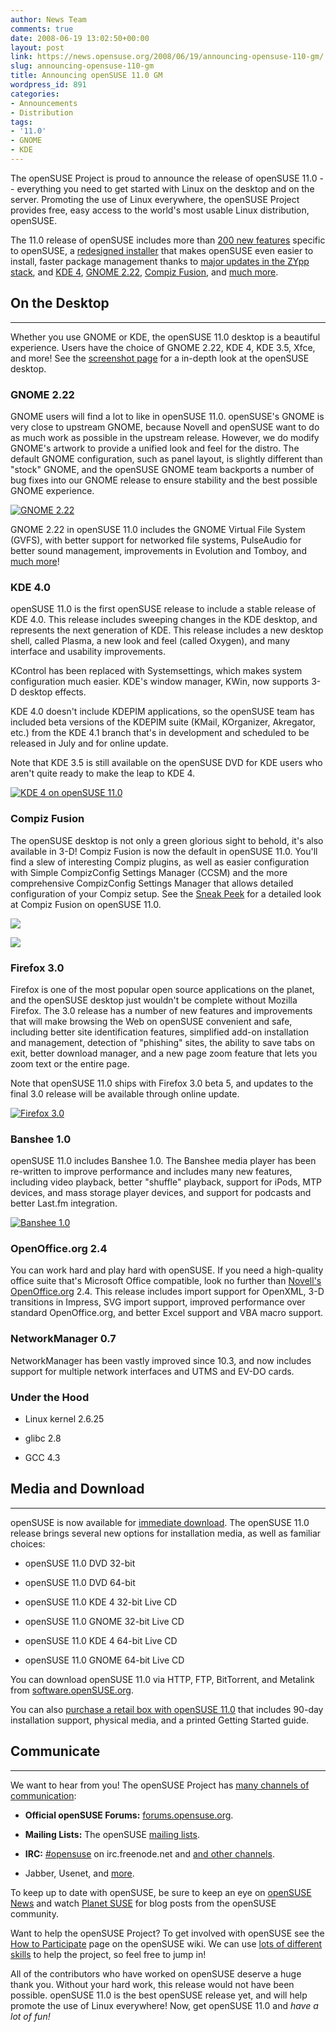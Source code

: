 ```yaml
---
author: News Team
comments: true
date: 2008-06-19 13:02:50+00:00
layout: post
link: https://news.opensuse.org/2008/06/19/announcing-opensuse-110-gm/
slug: announcing-opensuse-110-gm
title: Announcing openSUSE 11.0 GM
wordpress_id: 891
categories:
- Announcements
- Distribution
tags:
- '11.0'
- GNOME
- KDE
---
```


The openSUSE Project is proud to announce the release of openSUSE 11.0 -- everything you need to get started with Linux on the desktop and on the server. Promoting the use of Linux everywhere, the openSUSE Project provides free, easy access to the world's most usable Linux distribution, openSUSE.

The 11.0 release of openSUSE includes more than [200 new features](http://en.opensuse.org/Testing:Features_11.0) specific to openSUSE, a [redesigned installer](http://news.opensuse.org/2008/06/05/sneak-peeks-at-opensuse-110-new-installer-with-stephan-kulow/) that makes openSUSE even easier to install, faster package management thanks to [major updates in the ZYpp stack](http://news.opensuse.org/2008/06/06/sneak-peeks-at-opensuse-110-package-management-with-duncan-mac-vicar/), and [KDE 4](http://news.opensuse.org/2008/06/17/sneak-peeks-at-opensuse-110-kde-with-stephan-binner/), [GNOME 2.22](http://news.opensuse.org/2008/06/18/sneak-peeks-at-opensuse-110-talking-gnome-with-vincent-untz/), [Compiz Fusion](http://news.opensuse.org/2008/06/07/sneak-peeks-at-opensuse-110-compiz-with-dennis-kasprzyk/), and [much more](http://news.opensuse.org/2008/06/19/sneak-peeks-at-opensuse-110-a-plethora-of-improvements/).



## On the Desktop




* * *

Whether you use GNOME or KDE, the openSUSE 11.0 desktop is a beautiful experience. Users have the choice of GNOME 2.22, KDE 4, KDE 3.5, Xfce, and more! See the [screenshot page](http://en.opensuse.org/Screenshots/openSUSE_11.0) for a in-depth look at the openSUSE desktop.



### GNOME 2.22


GNOME users will find a lot to like in openSUSE 11.0. openSUSE's GNOME is very close to upstream GNOME, because Novell and openSUSE want to do as much work as possible in the upstream release. However, we do modify GNOME's artwork to provide a unified look and feel for the distro. The default GNOME configuration, such as panel layout, is slightly different than "stock" GNOME, and the openSUSE GNOME team backports a number of bug fixes into our GNOME release to ensure stability and the best possible GNOME experience.


[![GNOME 2.22](/wp-content/uploads/2008/06/800px-os110beta1-gnome0.png)](/wp-content/uploads/2008/06/800px-os110beta1-gnome0.png)


GNOME 2.22 in openSUSE 11.0 includes the GNOME Virtual File System (GVFS), with better support for networked file systems, PulseAudio for better sound management, improvements in Evolution and Tomboy, and [much more](http://news.opensuse.org/2008/06/18/sneak-peeks-at-opensuse-110-talking-gnome-with-vincent-untz/)!


### KDE 4.0


openSUSE 11.0 is the first openSUSE release to include a stable release of KDE 4.0. This release includes sweeping changes in the KDE desktop, and represents the next generation of KDE. This release includes a new desktop shell, called Plasma, a new look and feel (called Oxygen), and many interface and usability improvements.

KControl has been replaced with Systemsettings, which makes system configuration much easier. KDE's window manager, KWin, now supports 3-D desktop effects.

KDE 4.0 doesn't include KDEPIM applications, so the openSUSE team has included beta versions of the KDEPIM suite (KMail, KOrganizer, Akregator, etc.) from the KDE 4.1 branch that's in development and scheduled to be released in July and for online update.

Note that KDE 3.5 is still available on the openSUSE DVD for KDE users who aren't quite ready to make the leap to KDE 4.


[![KDE 4 on openSUSE 11.0](/wp-content/uploads/2008/06/desktop4.png)](/wp-content/uploads/2008/06/desktop4.png)





### Compiz Fusion


The openSUSE desktop is not only a green glorious sight to behold, it's also available in 3-D! Compiz Fusion is now the default in openSUSE 11.0. You'll find a slew of interesting Compiz plugins, as well as easier configuration with Simple CompizConfig Settings Manager (CCSM) and the more comprehensive CompizConfig Settings Manager that allows detailed configuration of your Compiz setup. See the [Sneak Peek](http://news.opensuse.org/2008/06/07/sneak-peeks-at-opensuse-110-compiz-with-dennis-kasprzyk/) for a detailed look at Compiz Fusion on openSUSE 11.0.


[](/wp-content/uploads/2008/06/simple-ccsm.jpeg)[](/wp-content/uploads/2008/06/cube-deform-sphere.jpeg)




![](/wp-content/uploads/2008/06/cube-deform-sphere.jpeg)




![](/wp-content/uploads/2008/06/simple-ccsm.jpeg)





### Firefox 3.0


Firefox is one of the most popular open source applications on the planet, and the openSUSE desktop just wouldn't be complete without Mozilla Firefox. The 3.0 release has a number of new features and improvements that will make browsing the Web on openSUSE convenient and safe, including better site identification features, simplified add-on installation and management, detection of "phishing" sites, the ability to save tabs on exit, better download manager, and a new page zoom feature that lets you zoom text or the entire page.

Note that openSUSE 11.0 ships with Firefox 3.0 beta 5, and updates to the final 3.0 release will be available through online update.


[![Firefox 3.0](/wp-content/uploads/2008/06/firefox.png)](/wp-content/uploads/2008/06/firefox.png)





### Banshee 1.0


openSUSE 11.0 includes Banshee 1.0. The Banshee media player has been re-written to improve performance and includes many new features, including video playback, better "shuffle" playback, support for iPods, MTP devices, and mass storage player devices, and support for podcasts and better Last.fm integration.



[![Banshee 1.0](/wp-content/uploads/2008/06/banshee-music.png)](/wp-content/uploads/2008/06/banshee-music.png)





### OpenOffice.org 2.4


You can work hard and play hard with openSUSE. If you need a high-quality office suite that's Microsoft Office compatible, look no further than [Novell's OpenOffice.org](http://go-oo.org/discover/) 2.4. This release includes import support for OpenXML, 3-D transitions in Impress, SVG import support, improved performance over standard OpenOffice.org, and better Excel support and VBA macro support.


### NetworkManager 0.7


NetworkManager has been vastly improved since 10.3, and now includes support for multiple network interfaces and UTMS and EV-DO cards.


### Under the Hood





	
  * Linux kernel 2.6.25

	
  * glibc 2.8

	
  * GCC 4.3




## Media and Download




* * *

openSUSE is now available for [immediate download](http://software.opensuse.org/). The openSUSE 11.0 release brings several new options for installation media, as well as familiar choices:



	
  * openSUSE 11.0 DVD 32-bit

	
  * openSUSE 11.0 DVD 64-bit

	
  * openSUSE 11.0 KDE 4 32-bit Live CD

	
  * openSUSE 11.0 GNOME 32-bit Live CD

	
  * openSUSE 11.0 KDE 4 64-bit Live CD

	
  * openSUSE 11.0 GNOME 64-bit Live CD


You can download openSUSE 11.0 via HTTP, FTP, BitTorrent, and Metalink from [software.openSUSE.org](http://software.openSUSE.org).

You can also [purchase a retail box with openSUSE 11.0](http://en.opensuse.org/Buy_openSUSE) that includes 90-day installation support, physical media, and a printed Getting Started guide.


## Communicate




* * *

We want to hear from you! The openSUSE Project has [many channels of communication](http://en.opensuse.org/Communicate):



	
  * **Official openSUSE Forums:** [forums.opensuse.org](http://forums.opensuse.org/).

	
  * **Mailing Lists:** The openSUSE [mailing lists](http://en.opensuse.org/Communicate/Mailinglists).

	
  * **IRC:** [#opensuse](irc://irc.freenode.net/opensuse) on irc.freenode.net and [and other channels](http://en.opensuse.org/Communicate/IRC).

	
  * Jabber, Usenet, and [more](http://en.opensuse.org/Communicate).


To keep up to date with openSUSE, be sure to keep an eye on [openSUSE News](http://news.opensuse.org/) and watch [Planet SUSE](http://www.planetsuse.org/) for blog posts from the openSUSE community.

Want to help the openSUSE Project? To get involved with openSUSE see the [How to Participate](http://en.opensuse.org/How_to_Participate) page on the openSUSE wiki. We can use [lots of different skills](http://en.opensuse.org/How_to_Participate#What_skills_are_necessary.3F) to help the project, so feel free to jump in!

All of the contributors who have worked on openSUSE deserve a huge thank you. Without your hard work, this release would not have been possible. openSUSE 11.0 is the best openSUSE release yet, and will help promote the use of Linux everywhere! Now, get openSUSE 11.0 and _have a lot of fun!_
